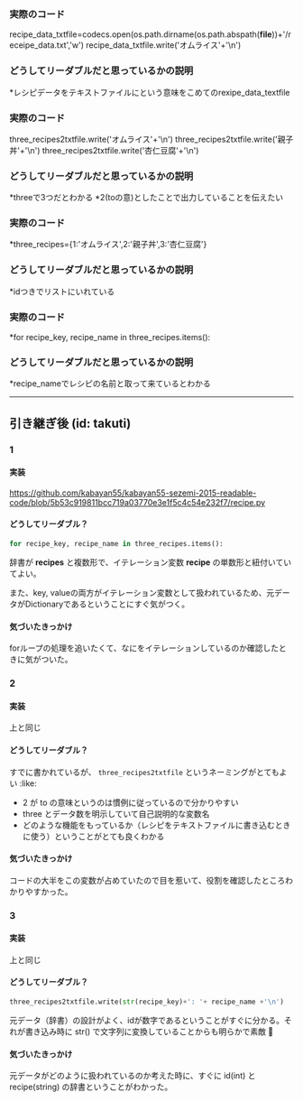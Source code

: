 ### 実際のコード

recipe_data_txtfile=codecs.open(os.path.dirname(os.path.abspath(__file__))+'/receipe_data.txt','w')
recipe_data_txtfile.write('オムライス'+'\n')


### どうしてリーダブルだと思っているかの説明
*レシピデータをテキストファイルにという意味をこめてのrexipe_data_textfile

### 実際のコード
three_recipes2txtfile.write('オムライス'+'\n')
three_recipes2txtfile.write('親子丼'+'\n')
three_recipes2txtfile.write('杏仁豆腐'+'\n')


### どうしてリーダブルだと思っているかの説明
*threeで3つだとわかる
*2(toの意)としたことで出力していることを伝えたい

### 実際のコード
*three_recipes={1:'オムライス',2:'親子丼',3:'杏仁豆腐'}

### どうしてリーダブルだと思っているかの説明
*idつきでリストにいれている

### 実際のコード
*for recipe_key, recipe_name in three_recipes.items():

### どうしてリーダブルだと思っているかの説明
*recipe_nameでレシピの名前と取って来ているとわかる

---

## 引き継ぎ後 (id: takuti)

### 1

#### 実装

https://github.com/kabayan55/kabayan55-sezemi-2015-readable-code/blob/5b53c919811bcc719a03770e3e1f5c4c54e232f7/recipe.py

#### どうしてリーダブル？

```python
for recipe_key, recipe_name in three_recipes.items():
```

辞書が **recipes** と複数形で、イテレーション変数 **recipe** の単数形と紐付いていてよい。

また、key, valueの両方がイテレーション変数として扱われているため、元データがDictionaryであるということにすぐ気がつく。

#### 気づいたきっかけ

forループの処理を追いたくて、なにをイテレーションしているのか確認したときに気がついた。

### 2

#### 実装

上と同じ

#### どうしてリーダブル？

すでに書かれているが、 `three_recipes2txtfile` というネーミングがとてもよい :like:

- 2 が to の意味というのは慣例に従っているので分かりやすい
- three とデータ数を明示していて自己説明的な変数名
- どのような機能をもっているか（レシピをテキストファイルに書き込むときに使う）ということがとても良くわかる

#### 気づいたきっかけ

コードの大半をこの変数が占めていたので目を惹いて、役割を確認したところわかりやすかった。

### 3

#### 実装

上と同じ

#### どうしてリーダブル？

```python
three_recipes2txtfile.write(str(recipe_key)+': '+ recipe_name +'\n')
```

元データ（辞書）の設計がよく、idが数字であるということがすぐに分かる。それが書き込み時に str() で文字列に変換していることからも明らかで素敵 :sushi:

#### 気づいたきっかけ

元データがどのように扱われているのか考えた時に、すぐに id(int) と recipe(string) の辞書ということがわかった。